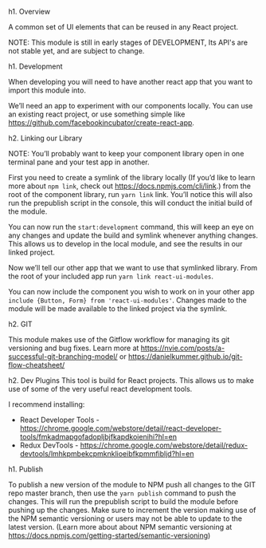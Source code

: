 h1. Overview

A common set of UI elements that can be reused in any React project.

NOTE: This module is still in early stages of DEVELOPMENT, Its API's are not stable yet, and are subject to change.

h1. Development

When developing you will need to have another react app that you want to import this module into.

We’ll need an app to experiment with our components locally. You can use an existing react project, or use something simple like https://github.com/facebookincubator/create-react-app.


h2. Linking our Library

NOTE: You’ll probably want to keep your component library open in one terminal pane and your test app in another.

First you need to create a symlink of the library locally (If you’d like to learn more about `npm link`, check out https://docs.npmjs.com/cli/link.) from the root of the component library, run `yarn link` link. You’ll notice this will also run the prepublish script in the console, this will conduct the initial build of the module.

You can now run the `start:development` command, this will keep an eye on any changes and update the build and symlink whenever anything changes. This allows us to develop in the local module, and see the results in our linked project.

Now we’ll tell our other app that we want to use that symlinked library. From the root of your included app run `yarn link react-ui-modules`.

You can now include the component you wish to work on in your other app `include {Button, Form} from 'react-ui-modules'`. Changes made to the module will be made available to the linked project via the symlink.

h2. GIT

This module makes use of the Gitflow workflow for managing its git versioning and bug fixes. Learn more at https://nvie.com/posts/a-successful-git-branching-model/ or https://danielkummer.github.io/git-flow-cheatsheet/

h2. Dev Plugins
This tool is build for React projects. This allows us to make use of some of the very useful react development tools.

I recommend installing:

 * React Developer Tools - https://chrome.google.com/webstore/detail/react-developer-tools/fmkadmapgofadopljbjfkapdkoienihi?hl=en
 * Redux DevTools - https://chrome.google.com/webstore/detail/redux-devtools/lmhkpmbekcpmknklioeibfkpmmfibljd?hl=en

h1. Publish

To publish a new version of the module to NPM push all changes to the GIT repo master branch, then use the `yarn publish` command to push the changes. This will run the prepublish script to build the module before pushing up the changes. Make sure to increment the version making use of the NPM semantic versioning or users may not be able to update to the latest version. (Learn more about about NPM semantic versioning at https://docs.npmjs.com/getting-started/semantic-versioning)
